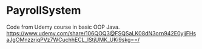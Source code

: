 # PayrollSystem
Code from Udemy course in basic OOP Java.
https://www.udemy.com/share/106QOQ3@FSQSaLK08dN3orn942E0yjjFHsaJgOMnzzrjqPVz7WCuchhECL_lStjUMK_UKi9skg==/
